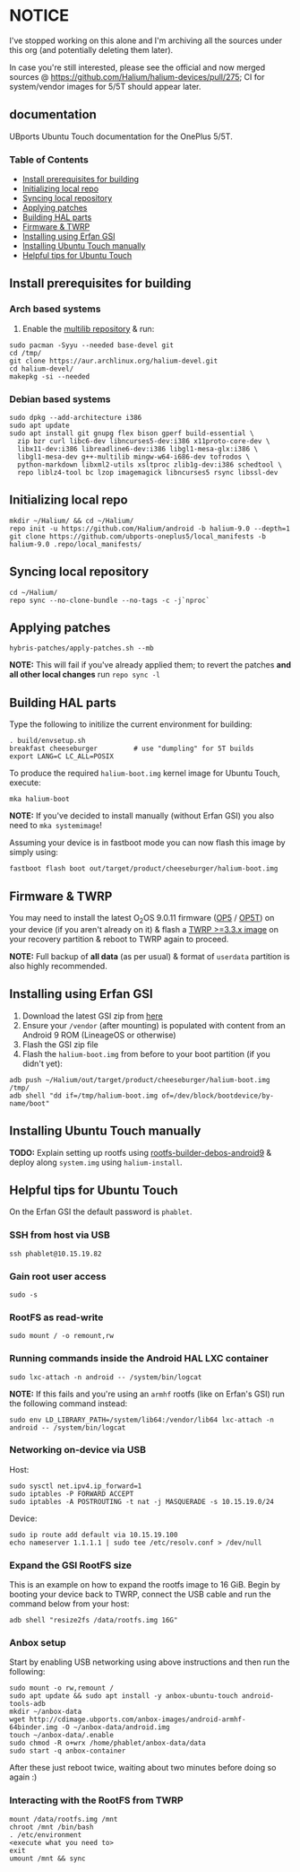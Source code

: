 # NOTICE
I've stopped working on this alone and I'm archiving all the sources under this org (and potentially deleting them later).

In case you're still interested, please see the official and now merged sources @ https://github.com/Halium/halium-devices/pull/275; CI for system/vendor images for 5/5T should appear later.

## documentation
UBports Ubuntu Touch documentation for the OnePlus 5/5T.

### Table of Contents
* [Install prerequisites for building](#install-prerequisites-for-building)
* [Initializing local repo](#initializing-local-repo)
* [Syncing local repository](#syncing-local-repository)
* [Applying patches](#applying-patches)
* [Building HAL parts](#building-hal-parts)
* [Firmware & TWRP](#firmware-twrp)
* [Installing using Erfan GSI](#installing-using-erfan-gsi)
* [Installing Ubuntu Touch manually](#installing-ubuntu-touch-manually)
* [Helpful tips for Ubuntu Touch](#helpful-tips-for-ubuntu-touch)

## Install prerequisites for building

### Arch based systems
1. Enable the [multilib repository](https://wiki.archlinux.org/index.php/Official_repositories#multilib) & run:
```
sudo pacman -Syyu --needed base-devel git
cd /tmp/
git clone https://aur.archlinux.org/halium-devel.git
cd halium-devel/
makepkg -si --needed
```

### Debian based systems
```
sudo dpkg --add-architecture i386
sudo apt update
sudo apt install git gnupg flex bison gperf build-essential \
  zip bzr curl libc6-dev libncurses5-dev:i386 x11proto-core-dev \
  libx11-dev:i386 libreadline6-dev:i386 libgl1-mesa-glx:i386 \
  libgl1-mesa-dev g++-multilib mingw-w64-i686-dev tofrodos \
  python-markdown libxml2-utils xsltproc zlib1g-dev:i386 schedtool \
  repo liblz4-tool bc lzop imagemagick libncurses5 rsync libssl-dev
```

## Initializing local repo
```
mkdir ~/Halium/ && cd ~/Halium/
repo init -u https://github.com/Halium/android -b halium-9.0 --depth=1
git clone https://github.com/ubports-oneplus5/local_manifests -b halium-9.0 .repo/local_manifests/
```

## Syncing local repository
```
cd ~/Halium/
repo sync --no-clone-bundle --no-tags -c -j`nproc`
```

## Applying patches
```
hybris-patches/apply-patches.sh --mb
```
**NOTE:** This will fail if you've already applied them; to revert the patches **and all other local changes** run `repo sync -l`

## Building HAL parts
Type the following to initilize the current environment for building:
```
. build/envsetup.sh
breakfast cheeseburger         # use "dumpling" for 5T builds
export LANG=C LC_ALL=POSIX
```
To produce the required `halium-boot.img` kernel image for Ubuntu Touch, execute:
```
mka halium-boot
```
**NOTE:** If you've decided to install manually (without Erfan GSI) you also need to `mka systemimage`!

Assuming your device is in fastboot mode you can now flash this image by simply using:
```
fastboot flash boot out/target/product/cheeseburger/halium-boot.img
```

## Firmware & TWRP<a name="firmware-twrp"></a>
You may need to install the latest O<sub>2</sub>OS 9.0.11 firmware ([OP5](https://sourceforge.net/projects/crdroid/files/cheeseburger/6.x/firmware/firmware_9.0.11_oneplus5.zip/download) / [OP5T](https://sourceforge.net/projects/crdroid/files/dumpling/6.x/firmware/firmware_9.0.11_oneplus5T.zip/download)) on your device (if you aren't already on it) & flash a [TWRP >=3.3.x image](https://github.com/engstk/android_device_oneplus_cheeseburger/releases) on your recovery partition & reboot to TWRP again to proceed.

**NOTE:** Full backup of **all data** (as per usual) & format of `userdata` partition is also highly recommended.

## Installing using Erfan GSI

1. Download the latest GSI zip from [here](https://t.me/ErfanGSI)
2. Ensure your `/vendor` (after mounting) is populated with content from an Android 9 ROM (LineageOS or otherwise)
3. Flash the GSI zip file
4. Flash the `halium-boot.img` from before to your boot partition (if you didn't yet):
```
adb push ~/Halium/out/target/product/cheeseburger/halium-boot.img /tmp/
adb shell "dd if=/tmp/halium-boot.img of=/dev/block/bootdevice/by-name/boot"
```

## Installing Ubuntu Touch manually
**TODO:** Explain setting up rootfs using [rootfs-builder-debos-android9](https://github.com/ubports-on-fxtec-pro1/rootfs-builder-debos-android9
) & deploy along `system.img` using `halium-install`.
## Helpful tips for Ubuntu Touch
On the Erfan GSI the default password is `phablet`.

### SSH from host via USB
```
ssh phablet@10.15.19.82
```

### Gain root user access
```
sudo -s
```

### RootFS as read-write
```
sudo mount / -o remount,rw
```

### Running commands inside the Android HAL LXC container
```
sudo lxc-attach -n android -- /system/bin/logcat
```
**NOTE:** If this fails and you're using an `armhf` rootfs (like on Erfan's GSI) run the following command instead:
```
sudo env LD_LIBRARY_PATH=/system/lib64:/vendor/lib64 lxc-attach -n android -- /system/bin/logcat
```

### Networking on-device via USB
Host:
```
sudo sysctl net.ipv4.ip_forward=1
sudo iptables -P FORWARD ACCEPT
sudo iptables -A POSTROUTING -t nat -j MASQUERADE -s 10.15.19.0/24
```
Device:
```
sudo ip route add default via 10.15.19.100
echo nameserver 1.1.1.1 | sudo tee /etc/resolv.conf > /dev/null
```

### Expand the GSI RootFS size
This is an example on how to expand the rootfs image to 16 GiB. Begin by booting your device back to TWRP, connect the USB cable and run the command below from your host:
```
adb shell "resize2fs /data/rootfs.img 16G"
```

### Anbox setup
Start by enabling USB networking using above instructions and then run the following:
```
sudo mount -o rw,remount /
sudo apt update && sudo apt install -y anbox-ubuntu-touch android-tools-adb
mkdir ~/anbox-data
wget http://cdimage.ubports.com/anbox-images/android-armhf-64binder.img -O ~/anbox-data/android.img
touch ~/anbox-data/.enable
sudo chmod -R o+wrx /home/phablet/anbox-data/data
sudo start -q anbox-container
```
After these just reboot twice, waiting about two minutes before doing so again :)

### Interacting with the RootFS from TWRP
```
mount /data/rootfs.img /mnt
chroot /mnt /bin/bash
. /etc/environment
<execute what you need to>
exit
umount /mnt && sync
```
